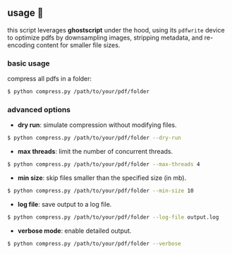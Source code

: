 ## usage 🎯

this script leverages **ghostscript** under the hood, using its `pdfwrite` device to optimize pdfs by downsampling images, stripping metadata, and re-encoding content for smaller file sizes.

### basic usage
compress all pdfs in a folder:
```bash
$ python compress.py /path/to/your/pdf/folder
```

### advanced options
- **dry run**: simulate compression without modifying files.
```bash
$ python compress.py /path/to/your/pdf/folder --dry-run
```

- **max threads**: limit the number of concurrent threads.
```bash
$ python compress.py /path/to/your/pdf/folder --max-threads 4
```

- **min size**: skip files smaller than the specified size (in mb).
```bash
$ python compress.py /path/to/your/pdf/folder --min-size 10
```

- **log file**: save output to a log file.
```bash
$ python compress.py /path/to/your/pdf/folder --log-file output.log
```

- **verbose mode**: enable detailed output.
```bash
$ python compress.py /path/to/your/pdf/folder --verbose
```
